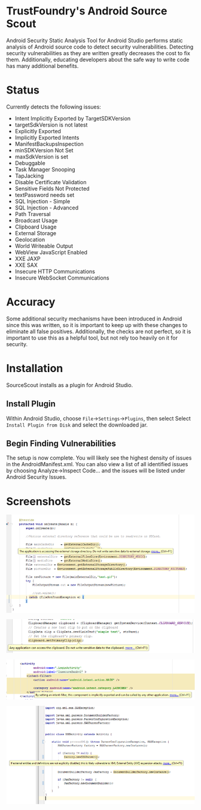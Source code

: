 # TrustFoundry's Android Source Scout
Android Security Static Analysis Tool for Android Studio performs static analysis of Android source code to detect security vulnerabilities. Detecting security vulnerabilities as they are written greatly decreases the cost to fix them. Additionally, educating developers about the safe way to write code has many additional benefits. 

# Status
Currently detects the following issues:

* Intent Implicitly Exported by TargetSDKVersion
* targetSdkVersion is not latest
* Explicitly Exported
* Implicitly Exported Intents
* ManifestBackupsInspection
* minSDKVersion Not Set
* maxSdkVersion is set
* Debuggable
* Task Manager Snooping
* TapJacking
* Disable Certificate Validation
* Sensitive Fields Not Protected
* textPassword needs set
* SQL Injection - Simple
* SQL Injection - Advanced
* Path Traversal
* Broadcast Usage
* Clipboard Usage
* External Storage
* Geolocation
* World Writeable Output
* WebView JavaScript Enabled
* XXE JAXP
* XXE SAX
* Insecure HTTP Communications
* Insecure WebSocket Communications

# Accuracy
Some additional security mechanisms have been introduced in Android since this was written, so it is important to keep up with these changes to eliminate all false positives. Additionally, the checks are not perfect, so it is important to use this as a helpful tool, but not rely too heavily on it for security.

# Installation
SourceScout installs as a plugin for Android Studio.

## Install Plugin
Within Android Studio, choose `File`->`Settings`->`Plugins`, then select Select `Install Plugin from Disk` and select the downloaded jar.

## Begin Finding Vulnerabilities
The setup is now complete. You will likely see the highest density of issues in the AndroidManifest.xml. You can also view a list of all identified issues by choosing Analyze->Inspect Code… and the issues will be listed under Android Security Issues.

# Screenshots

![ExternalStorage](/screenshots/externalstorage.png?raw=true "externalstorage")

![Clipboard](/screenshots/clipboard.png?raw=true "Clipboard")

![intentfilter](/screenshots/intentfilter.png?raw=true "intentfilter")

![xxe](/screenshots/xxe.png?raw=true "xxe")
